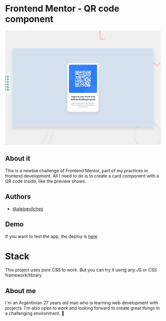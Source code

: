 # Frontend Mentor - QR code component

![Design preview for the QR code component coding challenge](./design/desktop-preview.jpg)

## About it
This is a newbie challenge of Frontend Mentor, part of my practices in frontend development. All I need to do is to create a card component with a QR code inside, like the preview shows.

## Authors

- [@alejoevilches](https://www.github.com/alejoevilches)


## Demo

If you want to test the app, the deploy is [here](https://qrcode-alejovilches.netlify.app)



# Stack
This project uses pure CSS to work. But you can try it using any JS or CSS framework/library

## About me
I`m an Argentinian 27 years old man who is learning web development with projects. I'm also open to work and looking forward to create great things in a challenging environment. 🚀

